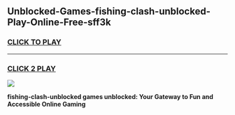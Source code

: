 
## Unblocked-Games-fishing-clash-unblocked-Play-Online-Free-sff3k
<h3>
<a href="https://premium76.site?title=fishing-clash-unblocked&ref=26A">CLICK TO PLAY</a></h3>
<hr>

<h3>
<a href="https://premium76.site?title=fishing-clash-unblocked&ref=26A">CLICK 2 PLAY</a>
  
</h3>

<a href="https://premium76.site?title=fishing-clash-unblocked&ref=26A"><img src="https://clearcache.store/games.png"></a>


**fishing-clash-unblocked games unblocked: Your Gateway to Fun and Accessible Online Gaming**
